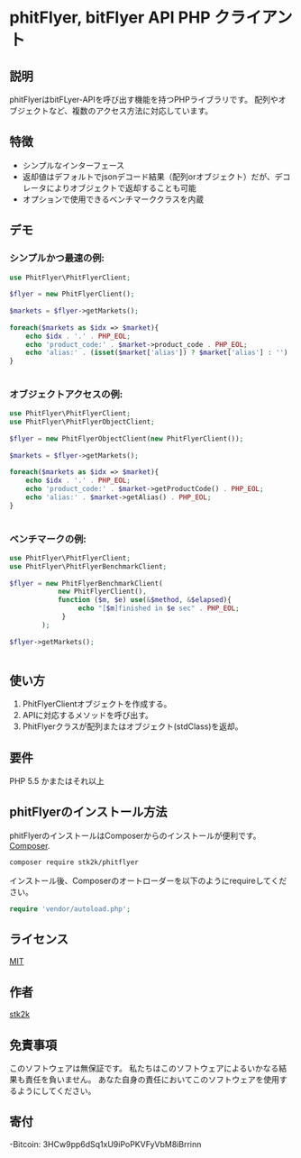 phitFlyer, bitFlyer API PHP クライアント
=======================

## 説明

phitFlyerはbitFLyer-APIを呼び出す機能を持つPHPライブラリです。
配列やオブジェクトなど、複数のアクセス方法に対応しています。

## 特徴

- シンプルなインターフェース
- 返却値はデフォルトでjsonデコード結果（配列orオブジェクト）だが、デコレータによりオブジェクトで返却することも可能
- オプションで使用できるベンチマーククラスを内蔵


## デモ

### シンプルかつ最速の例:
```php
use PhitFlyer\PhitFlyerClient;
 
$flyer = new PhitFlyerClient();
 
$markets = $flyer->getMarkets();
 
foreach($markets as $idx => $market){
    echo $idx . '.' . PHP_EOL;
    echo 'product_code:' . $market->product_code . PHP_EOL;
    echo 'alias:' . (isset($market['alias']) ? $market['alias'] : '') . PHP_EOL;
}
 
```

### オブジェクトアクセスの例:
```php
use PhitFlyer\PhitFlyerClient;
use PhitFlyer\PhitFlyerObjectClient;
 
$flyer = new PhitFlyerObjectClient(new PhitFlyerClient());
 
$markets = $flyer->getMarkets();
 
foreach($markets as $idx => $market){
    echo $idx . '.' . PHP_EOL;
    echo 'product_code:' . $market->getProductCode() . PHP_EOL;
    echo 'alias:' . $market->getAlias() . PHP_EOL;
}
 
```

### ベンチマークの例:
```php
use PhitFlyer\PhitFlyerClient;
use PhitFlyer\PhitFlyerBenchmarkClient;
 
$flyer = new PhitFlyerBenchmarkClient(
            new PhitFlyerClient(), 
            function ($m, $e) use(&$method, &$elapsed){
                 echo "[$m]finished in $e sec" . PHP_EOL;
             }
        );
 
$flyer->getMarkets();
 
```

## 使い方

1. PhitFlyerClientオブジェクトを作成する。
2. APIに対応するメソッドを呼び出す。
3. PhitFlyerクラスが配列またはオブジェクト(stdClass)を返却。

## 要件

PHP 5.5 かまたはそれ以上


## phitFlyerのインストール方法

phitFlyerのインストールはComposerからのインストールが便利です。
[Composer](http://getcomposer.org).

```bash
composer require stk2k/phitflyer
```

インストール後、Composerのオートローダーを以下のようにrequireしてください。

```php
require 'vendor/autoload.php';
```

## ライセンス
[MIT](https://github.com/stk2k/grasshopper/blob/master/LICENSE)

## 作者

[stk2k](https://github.com/stk2k)


## 免責事項

このソフトウェアは無保証です。
私たちはこのソフトウェアによるいかなる結果も責任を負いません。
あなた自身の責任においてこのソフトウェアを使用するようにしてください。


## 寄付

-Bitcoin: 3HCw9pp6dSq1xU9iPoPKVFyVbM8iBrrinn

